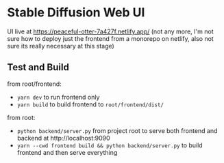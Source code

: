 # Stable Diffusion Web UI

UI live at https://peaceful-otter-7a427f.netlify.app/
(not any more, I'm not sure how to deploy just the frontend from a monorepo on netlify, also not sure its really necessary at this stage)

## Test and Build

from root/frontend:

-   `yarn dev` to run frontend only
-   `yarn build` to build frontend to `root/frontend/dist/`

from root:

-   `python backend/server.py` from project root to serve both frontend and backend at http://localhost:9090
-   `yarn --cwd frontend build && python backend/server.py` to build frontend and then serve everything
